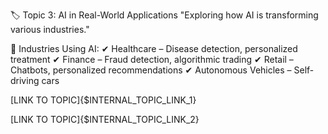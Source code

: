 🏷️ Topic 3: AI in Real-World Applications
"Exploring how AI is transforming various industries."

🚀 Industries Using AI:
✔ Healthcare – Disease detection, personalized treatment
✔ Finance – Fraud detection, algorithmic trading
✔ Retail – Chatbots, personalized recommendations
✔ Autonomous Vehicles – Self-driving cars

[LINK TO TOPIC]{$INTERNAL_TOPIC_LINK_1}

[LINK TO TOPIC]{$INTERNAL_TOPIC_LINK_2}

